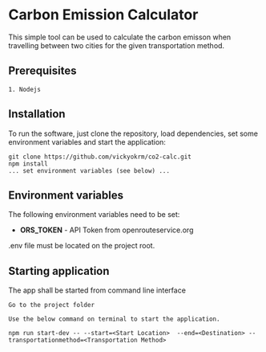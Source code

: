 # Carbon Emission Calculator

This simple tool can be used to calculate the carbon emisson when travelling between two cities for the given transportation method.
## Prerequisites

    1. Nodejs
## Installation

To run the software, just clone the repository, load dependencies, set some environment variables and start the application:

    git clone https://github.com/vickyokrm/co2-calc.git
    npm install
    ... set environment variables (see below) ...
    
## Environment variables

The following environment variables need to be set:

- **ORS_TOKEN** - API Token from openrouteservice.org

.env file must be located on the project root.
## Starting application

The app shall be started from command line interface

    Go to the project folder

    Use the below command on terminal to start the application.
    
    npm run start-dev -- --start=<Start Location>  --end=<Destination> --transportationmethod=<Transportation Method> 